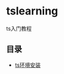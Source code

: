 # tslearning
ts入门教程
## 目录
- [ts环境安装](https://github.com/GaoYuanyuan69/tslearning/blob/main/install.md)
